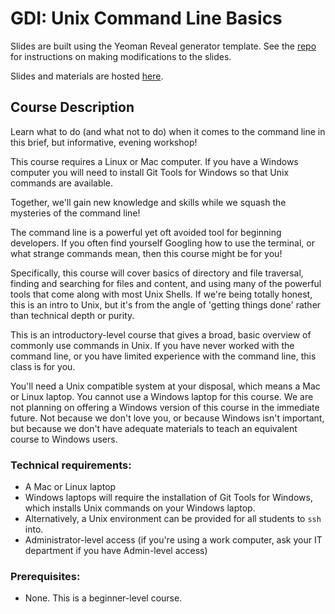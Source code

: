 # GDI: Unix Command Line Basics

Slides are built using the Yeoman Reveal generator template. See the [repo](https://github.com/gdichicago/yeoman_reveal_template) for instructions on making modifications to the slides.

Slides and materials are hosted [here](http://gdibuffalo.github.io/classes/intro-to-command-line).

## Course Description

Learn what to do (and what not to do) when it comes to the command line in this brief, but informative, evening workshop!

This course requires a Linux or Mac computer. If you have a Windows computer you will need to install Git Tools for Windows so that Unix commands are available.

Together, we'll gain new knowledge and skills while we squash the mysteries of the command line!

The command line is a powerful yet oft avoided tool for beginning developers. If you often find yourself Googling how to use the terminal, or what strange commands mean, then this course might be for you!

Specifically, this course will cover basics of directory and file traversal, finding and searching for files and content, and using many of the powerful tools that come along with most Unix Shells. If we're being totally honest, this is an intro to Unix, but it's from the angle of 'getting things done' rather than technical depth or purity.

This is an introductory-level course that gives a broad, basic overview of commonly use commands in Unix. If you have never worked with the command line, or you have limited experience with the command line, this class is for you. 

You'll need a Unix compatible system at your disposal, which means a Mac or Linux laptop. You cannot use a Windows laptop for this course. We are not planning on offering a Windows version of this course in the immediate future. Not because we don't love you, or because Windows isn't important, but because we don't have adequate materials to teach an equivalent course to Windows users.


### Technical requirements:

 - A Mac or Linux laptop 
 - Windows laptops will require the installation of Git Tools for Windows, which installs Unix commands on your Windows laptop.
  - Alternatively, a Unix environment can be provided for all students to `ssh` into.
 - Administrator-level access (if you're using a work computer, ask your IT department if you have Admin-level access)


### Prerequisites:

 - None. This is a beginner-level course.
